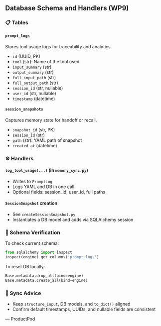 ## Database Schema and Handlers (WP9)

### 📋 Tables

#### `prompt_logs`
Stores tool usage logs for traceability and analytics.
- `id` (UUID, PK)
- `tool` (str): Name of the tool used
- `input_summary` (str)
- `output_summary` (str)
- `full_input_path` (str)
- `full_output_path` (str)
- `session_id` (str, nullable)
- `user_id` (str, nullable)
- `timestamp` (datetime)

#### `session_snapshots`
Captures memory state for handoff or recall.
- `snapshot_id` (str, PK)
- `session_id` (str)
- `path` (str): YAML path of snapshot
- `created_at` (datetime)

### ⚙️ Handlers

#### `log_tool_usage(...)` (in `memory_sync.py`)
- Writes to `PromptLog`
- Logs YAML and DB in one call
- Optional fields: session_id, user_id, full paths

#### `SessionSnapshot` creation
- See `createSessionSnapshot.py`
- Instantiates a DB model and adds via SQLAlchemy session

### 🧪 Schema Verification
To check current schema:
```python
from sqlalchemy import inspect
inspect(engine).get_columns('prompt_logs')
```

To reset DB locally:
```python
Base.metadata.drop_all(bind=engine)
Base.metadata.create_all(bind=engine)
```

### 🔁 Sync Advice
- Keep `structure_input`, DB models, and `to_dict()` aligned
- Confirm default timestamps, UUIDs, and nullable fields are consistent

— ProductPod